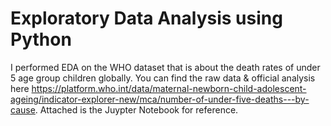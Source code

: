 # Exploratory Data Analysis using Python 
I performed EDA on the WHO dataset that is about the death rates of under 5 age group children globally. You can find the raw data & official analysis here https://platform.who.int/data/maternal-newborn-child-adolescent-ageing/indicator-explorer-new/mca/number-of-under-five-deaths---by-cause. Attached is the Juypter Notebook for reference. 
